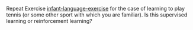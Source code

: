

Repeat Exercise <a class="exerciseRef" title="" href="{{ site.baseurl }}/concept-learning-exercises/ex_1/">infant-language-exercise</a> for the case
of learning to play tennis (or some other sport with which you are
familiar). Is this supervised learning or reinforcement learning?
